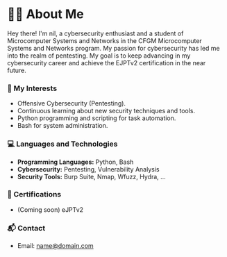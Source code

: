# 🧑‍🎓 About Me

Hey there! I'm nil, a cybersecurity enthusiast and a student of Microcomputer Systems and Networks in the CFGM Microcomputer Systems and Networks program. My passion for cybersecurity has led me into the realm of pentesting. My goal is to keep advancing in my cybersecurity career and achieve the EJPTv2 certification in the near future.


### 🎯 My Interests

- Offensive Cybersecurity (Pentesting).
- Continuous learning about new security techniques and tools.
- Python programming and scripting for task automation.
- Bash for system administration.

  
### 💻 Languages and Technologies

- **Programming Languages:** Python, Bash
- **Cybersecurity:** Pentesting, Vulnerability Analysis
- **Security Tools:** Burp Suite, Nmap, Wfuzz, Hydra, ...

### 🏅 Certifications

- (Coming soon) eJPTv2
 
### 📬 Contact
- Email: name@domain.com
